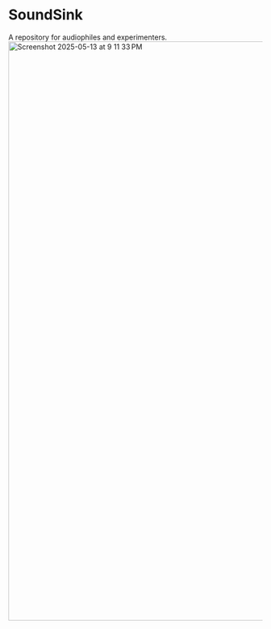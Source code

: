 # SoundSink
A repository for audiophiles and experimenters.
<img width="1149" alt="Screenshot 2025-05-13 at 9 11 33 PM" src="https://github.com/user-attachments/assets/208cd190-9f45-426d-baf9-05e33186132c" />
